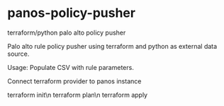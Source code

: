 # panos-policy-pusher
terraform/python palo alto policy pusher

Palo alto rule policy pusher using terraform and python as external data source.

Usage:
Populate CSV with rule parameters.

Connect terraform provider to panos instance

terraform init\n
terraform plan\n
terraform apply
